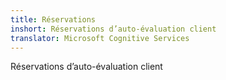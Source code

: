 ```yaml
---
title: Réservations
inshort: Réservations d’auto-évaluation client
translator: Microsoft Cognitive Services
---
```


Réservations d’auto-évaluation client


